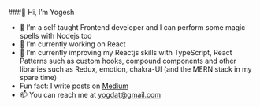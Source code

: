 <!--
**yogeshdatir/yogeshdatir** is a ✨ _special_ ✨ repository because its `README.md` (this file) appears on your GitHub profile.

Here are some ideas to get you started:

- 🔭 I’m currently working on ...
- 🌱 I’m currently learning ...
- 👯 I’m looking to collaborate on ...
- 🤔 I’m looking for help with ...
- 💬 Ask me about ...
- 📫 How to reach me: ...
- 😄 Pronouns: ...
- ⚡ Fun fact: ...
-->
###👋 Hi, I’m Yogesh

- 👀 I’m a self taught Frontend developer and I can perform some magic spells with Nodejs too
- 🔭 I’m currently working on React
- 🌱 I’m currently improving my Reactjs skills with TypeScript, React Patterns such as custom hooks, compound components and other libraries such as Redux, emotion, chakra-UI (and the MERN stack in my spare time) 
- Fun fact: I write posts on [Medium](https://medium.com/@yogdat)
- 📫 You can reach me at yogdat@gmail.com
